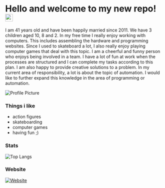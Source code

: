 # Hello and welcome to my new repo! <img src="https://user-images.githubusercontent.com/1303154/88677602-1635ba80-d120-11ea-84d8-d263ba5fc3c0.gif" width="24px" alt="hi">

I am 41 years old and have been happily married since 2011. We have 3 children aged 10, 8 and 2. In my free time I really enjoy working with computers. This includes assembling the hardware and programming websites. Since I used to skateboard a lot, I also really enjoy playing computer games that deal with this topic. I am a cheerful and funny person who enjoys being involved in a team. I have a lot of fun at work when the processes are structured and I can complete my tasks according to this plan. I am also happy to provide creative solutions to a problem. In my current area of ​​responsibility, a lot is about the topic of automation. I would like to further expand this knowledge in the area of ​​programming or automation.

![Profile Picture](https://avatars.githubusercontent.com/u/155982642?v=4)

### Things i like
- action figures
- skateboarding
- computer games
- having fun ;)

### Stats
![Top Langs](https://github-readme-stats.vercel.app/api/top-langs/?username=marcel-epp&layout=compact&hide=css,html)

### Website
[![Website](https://img.shields.io/badge/Website-marcelepp.de-informational?style=flat-square&color=black&logo=vercel&logoColor=white)](https://marcelepp.de)
